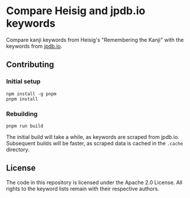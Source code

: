# Compare Heisig and jpdb.io keywords

Compare kanji keywords from Heisig's "Remembering the Kanji" with the keywords
from [jpdb.io](https://jpdb.io).

## Contributing

### Initial setup

```
npm install -g pnpm
pnpm install
```

### Rebuilding

```
pnpm run build
```

The initial build will take a while, as keywords are scraped from jpdb.io.
Subsequent builds will be faster, as scraped data is cached in the `.cache`
directory.

## License

The code in this repository is licensed under the Apache 2.0 License. All rights
to the keyword lists remain with their respective authors.
